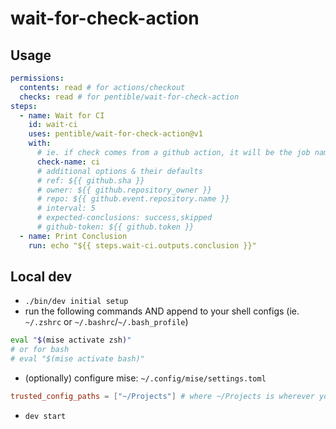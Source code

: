 # wait-for-check-action

## Usage

<!-- prettier-ignore -->
```yaml
permissions:
  contents: read # for actions/checkout
  checks: read # for pentible/wait-for-check-action
steps:
  - name: Wait for CI
    id: wait-ci
    uses: pentible/wait-for-check-action@v1
    with:
      # ie. if check comes from a github action, it will be the job name
      check-name: ci
      # additional options & their defaults
      # ref: ${{ github.sha }}
      # owner: ${{ github.repository_owner }}
      # repo: ${{ github.event.repository.name }}
      # interval: 5
      # expected-conclusions: success,skipped
      # github-token: ${{ github.token }}
  - name: Print Conclusion
    run: echo "${{ steps.wait-ci.outputs.conclusion }}"
```

## Local dev

-   `./bin/dev initial setup`
-   run the following commands AND append to your shell configs (ie. `~/.zshrc`
    or `~/.bashrc`/`~/.bash_profile`)

```bash
eval "$(mise activate zsh)"
# or for bash
# eval "$(mise activate bash)"
```

-   (optionally) configure mise: `~/.config/mise/settings.toml`

```toml
trusted_config_paths = ["~/Projects"] # where ~/Projects is wherever you clone your repos
```

-   `dev start`
